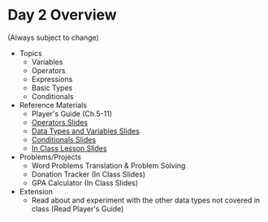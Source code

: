 # Day 2 Overview

(Always subject to change)

- Topics
  - Variables 
  - Operators
  - Expressions
  - Basic Types
  - Conditionals
- Reference Materials
  - Player's Guide (Ch.5-11)  
  - [Operators Slides](https://docs.google.com/presentation/d/1TbmzDTBhkNbE81HU6lWMP8eaLYcJf7xssLgvtqWEJNg/edit?usp=sharing)
  - [Data Types and Variables Slides](https://docs.google.com/a/wecancodeit.org/presentation/d/1fv1Sff-2CgcapULaRcBdGhMs1TTdTcX01etXm4bc_6I/edit?usp=sharing)
  - [Conditionals Slides](https://docs.google.com/presentation/d/1KfgsTgXdNGmSzXDtA594rJBXnPE3Zda4cSGJdcWGlM4/edit?usp=sharing)
  - [In Class Lesson Slides](https://docs.google.com/a/wecancodeit.org/presentation/d/1BEdLuG3_ucGoOnatinjJfwA6U18IxHjCrLGvnfWYi7s/edit?usp=sharing)
- Problems/Projects
  - Word Problems Translation & Problem Solving
  - Donation Tracker (In Class Slides)
  - GPA Calculator (In Class Slides)
- Extension
  - Read about and experiment with the other data types not covered in class (Read Player's Guide)